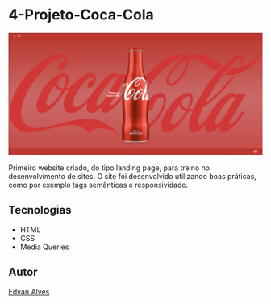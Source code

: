 # 4-Projeto-Coca-Cola

![](./img/coca-cola-preview.png)

Primeiro website criado, do tipo landing page, para treino no desenvolvimento de sites.
O site foi desenvolvido utilizando boas práticas, como por exemplo tags semânticas e responsividade.

## Tecnologias
* HTML
* CSS
* Media Queries

## Autor
[Edvan Alves](<https://br.linkedin.com/in/edvan-alves>)
